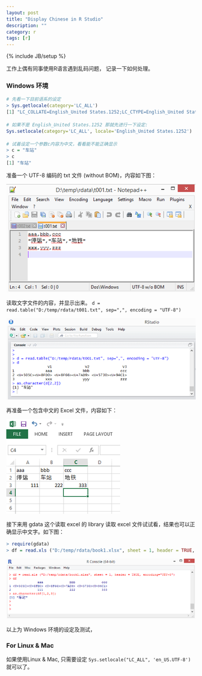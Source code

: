 ```yaml
---
layout: post
title: "Display Chinese in R Studio"
description: ""
category: r
tags: [r]
---
```

{% include JB/setup %}

工作上偶有同事使用R语言遇到乱码问题，
记录一下如何处理。

### Windows 环境

```R
# 先看一下目前语系的设定
> Sys.getlocale(category='LC_ALL')
[1] "LC_COLLATE=English_United States.1252;LC_CTYPE=English_United States.1252;LC_MONETARY=English_United States.1252;LC_NUMERIC=C;LC_TIME=English_United States.1252"

# 如果不是 English_United States.1252 那就先进行一下设定:
Sys.setlocale(category='LC_ALL', locale='English_United States.1252')

# 试着设定一个参数c内容为中文，看看能不能正确显示
> c = "车站"
> c
[1] "车站"

```
准备一个 UTF-8 编码的 txt 文件 (without BOM)，内容如下图：

![alt text][img-text-file]

读取文字文件的内容，并显示出来。
`d = read.table("D:/temp/rdata/t001.txt", sep=",", encoding = "UTF-8")`

![alt text][img-text-show]

再准备一个包含中文的 Excel 文件，内容如下：

![alt text][img-excel-file]

接下来用 gdata 这个读取 excel 的 library 读取 excel 文件试试看，结果也可以正确显示中文字。如下图：

```R
> require(gdata)
> df = read.xls ("D:/temp/rdata/book1.xlsx", sheet = 1, header = TRUE, encoding="UTF-8")
```

![alt text][img-excel-show]

以上为 Windows 环境的设定及测试，

### For Linux & Mac

如果使用Linux & Mac, 只需要设定 `Sys.setlocale("LC_ALL", 'en_US.UTF-8')` 就可以了。

[img-text-file]: /assets/img/2015-08/20150831-r-read-txt-1.png "Text File"

[img-text-show]: /assets/img/2015-08/20150831-r-show-txt-1.png "Display Text"

[img-excel-file]: /assets/img/2015-08/20150831-r-read-excel-1.png "File Excel"

[img-excel-show]: /assets/img/2015-08/20150831-r-show-excel-1.png "File Excel"
